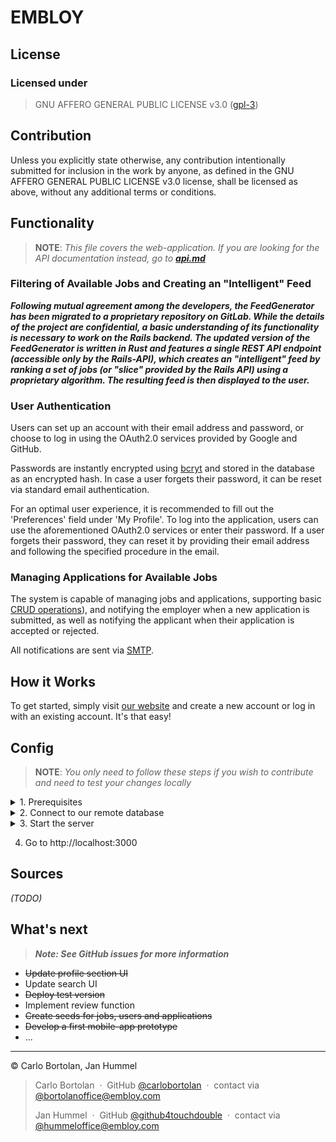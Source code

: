 <h1>EMBLOY</h1>

## License

### Licensed under

> GNU AFFERO GENERAL PUBLIC LICENSE v3.0 ([gpl-3](https://www.gnu.org/licenses/gpl-3.0.en.html))

## Contribution

Unless you explicitly state otherwise, any contribution intentionally submitted for inclusion in the work by anyone, as
defined in the GNU AFFERO GENERAL PUBLIC LICENSE v3.0 license, shall be licensed as above, without any additional terms
or conditions.

## Functionality

> __NOTE__: _This file covers the web-application. If you are looking for the API documentation instead, go to_
___[api.md](app/controllers/api/v0/api.md)___

### Filtering of Available Jobs and Creating an "Intelligent" Feed

***Following mutual agreement among the developers, the FeedGenerator has been migrated to a proprietary repository on GitLab. While the details of the project are confidential, a basic understanding of its functionality is necessary to work on the Rails backend. The updated version of the FeedGenerator is written in Rust and features a single REST API endpoint (accessible only by the Rails-API), which creates an "intelligent" feed by ranking a set of jobs (or "slice" provided by the Rails API) using a proprietary algorithm. The resulting feed is then displayed to the user.***

### User Authentication

Users can set up an account with their email address and password, or choose to log in using the OAuth2.0 services provided by Google and GitHub.

Passwords are instantly encrypted using [bcryt](https://en.wikipedia.org/wiki/Bcrypt) and stored in the database as an encrypted hash. In case a user forgets their password, it can be reset via standard email authentication.

For an optimal user experience, it is recommended to fill out the 'Preferences' field under 'My Profile'.
To log into the application, users can use the aforementioned OAuth2.0 services or enter their password.
If a user forgets their password, they can reset it by providing their email address and following the specified procedure in the email.

### Managing Applications for Available Jobs

The system is capable of managing jobs and applications, supporting basic [CRUD operations](https://www.javatpoint.com/crud-operations-in-sql)), and notifying the employer when a new application is submitted, as well as notifying the applicant when their application is accepted or rejected.

All notifications are sent via [SMTP](https://en.wikipedia.org/wiki/Simple_Mail_Transfer_Protocol).


## How it Works

To get started, simply visit [our website](http://embloy.com/) and create a new account or log in with an existing account. It's that easy!

## Config
> __NOTE__: _You only need to follow these steps if you wish to contribute and need to test your changes locally_

<details>
  <summary> 1. Prerequisites </summary>

   - Install Ruby 2.7.5

   - Install Rails 7

   - Install Postgresql 15

   - Open pgAdmin4

   - Add a new server
</details>

<details>
  <summary> 2. Connect to our remote database </summary>
   
   -     hostname/address: <special authorization needed>

   -     maintanence database: <special authorization needed>
   
   -     username: <special authorization needed>
   
   -     password: <special authorization needed>
   
   -      port: 5432
</details>

<details>
  <summary> 3. Start the server </summary>

If you wish to experiment on our backend or contribute to our front end you can test your changes by starting a local
server.

1. Create a file 'config/env_var.rb' with the following content:

   ```
   ENV['DATABASE_HOST'] = <special authorization needed>
   ENV['DATABASE_PASSWORD'] = <special authorization needed>
   ENV['DATABASE_URL'] = <special authorization needed>
   ENV['DATABASE_USER'] = <special authorization needed>
   ENV['GITHUB_KEY'] = <special authorization needed>
   ENV['GITHUB_SECRET'] = <special authorization needed>
   ENV['GOOGLE_OAUTH2_KEY'] = <special authorization needed>
   ENV['GOOGLE_OAUTH2_SECRET'] = <special authorization needed>
   ENV['RAILS_MASTER_KEY'] = <special authorization needed>
    ```

1. Run ``$ rails db:create`` to create all necessary tables in your development database.
2. Run ``$ rails db:migrate`` to migrate your changes to the database.
5. Run ``$ rails server`` to start the server.
</details>

4. Go to http://localhost:3000

## Sources

*(TODO)*

## What's next

> ___Note: See GitHub issues for more information___

- ~~Update profile section UI~~
- Update search UI
- ~~Deploy test version~~
- Implement review function
- ~~Create seeds for jobs, users and applications~~
- ~~Develop a first mobile-app prototype~~
- ...

---
© Carlo Bortolan, Jan Hummel

> Carlo Bortolan &nbsp;&middot;&nbsp;
> GitHub [@carlobortolan](https://github.com/carlobortolan) &nbsp;&middot;&nbsp;
> contact via [@bortolanoffice@embloy.com](bortolanoffice@embloy.com)
>
> Jan Hummel &nbsp;&middot;&nbsp;
> GitHub [@github4touchdouble](https://github.com/github4touchdouble) &nbsp;&middot;&nbsp;
> contact via [@hummeloffice@embloy.com](hummeloffice@embloy.com)
